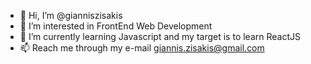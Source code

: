 - 👋 Hi, I’m @gianniszisakis
- 👀 I’m interested in FrontEnd Web Development
- 🌱 I’m currently learning Javascript and my target is to learn ReactJS
- 📫 Reach me through my e-mail giannis.zisakis@gmail.com

<!---
gianniszisakis/gianniszisakis is a ✨ special ✨ repository because its `README.md` (this file) appears on your GitHub profile.
You can click the Preview link to take a look at your changes.
--->
